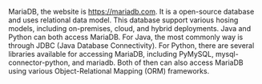 MariaDB, the website is https://mariadb.com. It is a open-source database and uses relational data model. This database support various hosing models, including on-premises, cloud, and hybrid deployments. Java and Python can both access MariaDB. For Java, the most commonly way is through JDBC (Java Database Connectivity). For Python, there are several libraries available for accessing MariaDB, including PyMySQL, mysql-connector-python, and mariadb. Both of then can also access MariaDB using various Object-Relational Mapping (ORM) frameworks.
